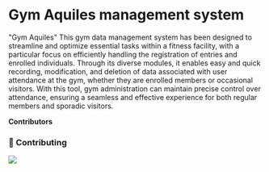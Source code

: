 # Gym Aquiles management system

"Gym Aquiles" This gym data management system has been designed to streamline and optimize essential tasks within a fitness facility, with a particular focus on efficiently handling the registration of entries and enrolled individuals. Through its diverse modules, it enables easy and quick recording, modification, and deletion of data associated with user attendance at the gym, whether they are enrolled members or occasional visitors. With this tool, gym administration can maintain precise control over attendance, ensuring a seamless and effective experience for both regular members and sporadic visitors.

**Contributors**
### 🤝 Contributing

<a href="https://github.com/Zxpty/gym-aquiles/graphs/contributors">
  <img src="https://contrib.rocks/image?repo=Zxpty/gym-aquiles" />
</a>

